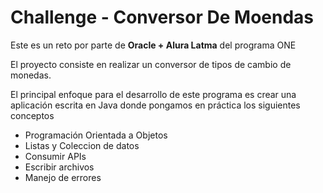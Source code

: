 # Challenge - Conversor De Moendas 

Este es un reto por parte de __Oracle + Alura Latma__ del programa ONE

El proyecto consiste en realizar un conversor de tipos de cambio de monedas. 

El principal enfoque para el desarrollo de este programa es crear una aplicación escrita en Java donde pongamos en práctica los siguientes conceptos

- Programación Orientada a Objetos 
- Listas y Coleccion de datos
- Consumir APIs
- Escribir archivos 
- Manejo de errores


